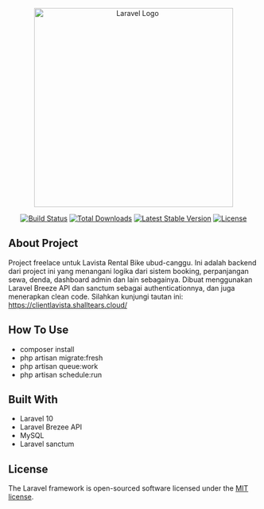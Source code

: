 <p align="center"><a href="https://laravel.com" target="_blank"><img src="https://raw.githubusercontent.com/laravel/art/master/logo-lockup/5%20SVG/2%20CMYK/1%20Full%20Color/laravel-logolockup-cmyk-red.svg" width="400" alt="Laravel Logo"></a></p>

<p align="center">
<a href="https://github.com/laravel/framework/actions"><img src="https://github.com/laravel/framework/workflows/tests/badge.svg" alt="Build Status"></a>
<a href="https://packagist.org/packages/laravel/framework"><img src="https://img.shields.io/packagist/dt/laravel/framework" alt="Total Downloads"></a>
<a href="https://packagist.org/packages/laravel/framework"><img src="https://img.shields.io/packagist/v/laravel/framework" alt="Latest Stable Version"></a>
<a href="https://packagist.org/packages/laravel/framework"><img src="https://img.shields.io/packagist/l/laravel/framework" alt="License"></a>
</p>

## About Project

Project freelace untuk Lavista Rental Bike ubud-canggu. Ini adalah backend dari project ini yang menangani logika dari sistem booking, perpanjangan sewa, denda, dashboard admin dan lain sebagainya.
Dibuat menggunakan Laravel Breeze API dan sanctum sebagai authenticationnya, dan juga menerapkan clean code. Silahkan kunjungi tautan ini: https://clientlavista.shalltears.cloud/

## How To Use
- composer install
- php artisan migrate:fresh
- php artisan queue:work
- php artisan schedule:run

## Built With
- Laravel 10
- Laravel Brezee API
- MySQL
- Laravel sanctum

## License
The Laravel framework is open-sourced software licensed under the [MIT license](https://opensource.org/licenses/MIT).
